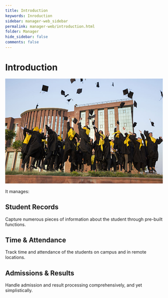 ```yaml
---
title: Introduction 
keywords: Inroduction
sidebar: manager-web_sidebar
permalink: manager-web/introduction.html
folder: Manager
hide_sidebar: false
comments: false
---
```


# Introduction 

![](/images/CollegeNirvana-front.jpg)

It manages:

## Student Records

Capture numerous pieces of information about the student through pre-built functions. 

## Time & Attendance

Track time and attendance of the students on campus and in remote locations. 

## Admissions & Results

Handle admission and result processing comprehensively, and yet simplistically.

